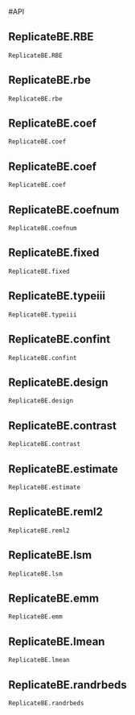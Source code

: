 #API

## ReplicateBE.RBE
```@docs
ReplicateBE.RBE
```

## ReplicateBE.rbe
```@docs
ReplicateBE.rbe
```

## ReplicateBE.coef
```@docs
ReplicateBE.coef
```
## ReplicateBE.coef
```@docs
ReplicateBE.coef
```
## ReplicateBE.coefnum
```@docs
ReplicateBE.coefnum
```
## ReplicateBE.fixed
```@docs
ReplicateBE.fixed
```
## ReplicateBE.typeiii
```@docs
ReplicateBE.typeiii
```
## ReplicateBE.confint
```@docs
ReplicateBE.confint
```
## ReplicateBE.design
```@docs
ReplicateBE.design
```
## ReplicateBE.contrast
```@docs
ReplicateBE.contrast
```
## ReplicateBE.estimate
```@docs
ReplicateBE.estimate
```
## ReplicateBE.reml2
```@docs
ReplicateBE.reml2
```
## ReplicateBE.lsm
```@docs
ReplicateBE.lsm
```
## ReplicateBE.emm
```@docs
ReplicateBE.emm
```
## ReplicateBE.lmean
```@docs
ReplicateBE.lmean
```
## ReplicateBE.randrbeds
```@docs
ReplicateBE.randrbeds
```
